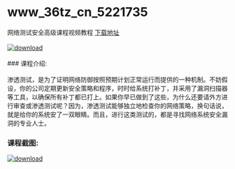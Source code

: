 # www_36tz_cn_5221735
网络测试安全高级课程视频教程
[下载地址](http://www.36tz.cn/article/5221735 "下载地址")
<br/></br>[![download](http://36tz.cn/muke_img/2021_11_1-57-300x208.png "下载地址")](http://www.36tz.cn/article/5221735 "下载地址")
<br/></br>### 课程介绍:<br/></br>渗透测试，是为了证明网络防御按照预期计划正常运行而提供的一种机制。不妨假设，你的公司定期更新安全策略和程序，时时给系统打补丁，并采用了漏洞扫描器等工具，以确保所有补丁都已打上。如果你早已做到了这些，为什么还要请外方进行审查或渗透测试呢？因为，渗透测试能够独立地检查你的网络策略，换句话说，就是给你的系统安了一双眼睛。而且，进行这类测试的，都是寻找网络系统安全漏洞的专业人士。

### 课程截图:
[![download](http://36tz.cn/muke_img/2021_11_2-41.png "下载地址")](http://www.36tz.cn/article/5221735 "下载地址")
